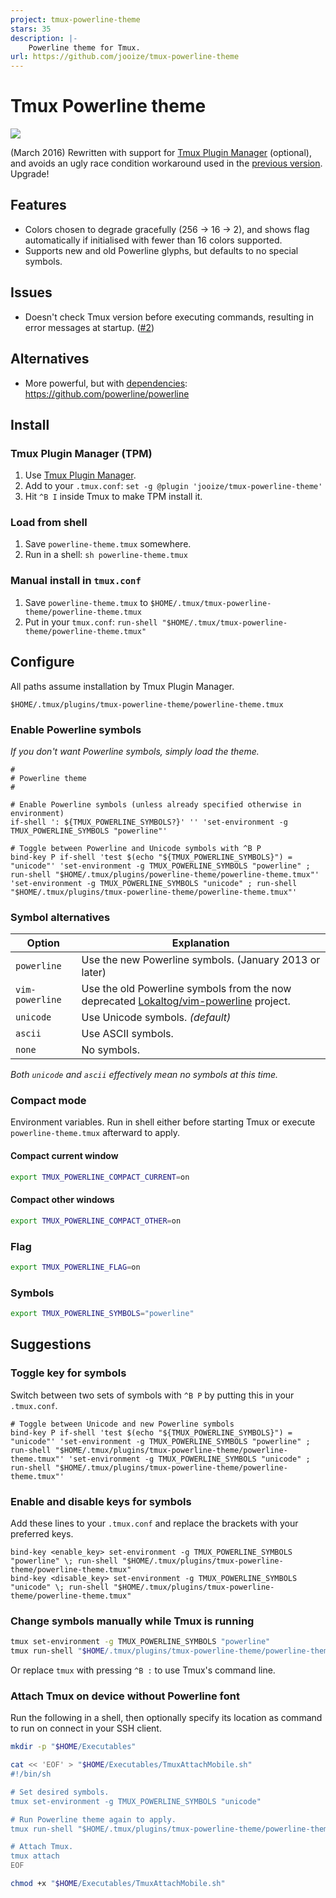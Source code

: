```yaml
---
project: tmux-powerline-theme
stars: 35
description: |-
    Powerline theme for Tmux.
url: https://github.com/jooize/tmux-powerline-theme
---
```


Tmux Powerline theme
====================

![](https://i.imgur.com/oqLvFf7.gif)

(March 2016) Rewritten with support for [Tmux Plugin Manager](https://github.com/tmux-plugins/tpm) (optional), and avoids an ugly race condition workaround used in the [previous version](https://github.com/jooize/tmux-powerline-theme/tree/native). Upgrade!

## Features

- Colors chosen to degrade gracefully (256 → 16 → 2), and shows flag automatically if initialised with fewer than 16 colors supported.
- Supports new and old Powerline glyphs, but defaults to no special symbols.

## Issues

- Doesn't check Tmux version before executing commands, resulting in error messages at startup. ([#2](https://github.com/jooize/tmux-powerline-theme/issues/2))

## Alternatives

- More powerful, but with [dependencies](https://powerline.readthedocs.io/en/latest/installation.html): https://github.com/powerline/powerline

## Install

### Tmux Plugin Manager (TPM)

1. Use [Tmux Plugin Manager](https://github.com/tmux-plugins/tpm).
2. Add to your `.tmux.conf`: `set -g @plugin 'jooize/tmux-powerline-theme'`
3. Hit `^B I` inside Tmux to make TPM install it.

### Load from shell

1. Save `powerline-theme.tmux` somewhere.
2. Run in a shell: `sh powerline-theme.tmux`

### Manual install in `tmux.conf`

1. Save `powerline-theme.tmux` to `$HOME/.tmux/tmux-powerline-theme/powerline-theme.tmux`
2. Put in your `tmux.conf`: `run-shell "$HOME/.tmux/tmux-powerline-theme/powerline-theme.tmux"`

## Configure

All paths assume installation by Tmux Plugin Manager.

    $HOME/.tmux/plugins/tmux-powerline-theme/powerline-theme.tmux

### Enable Powerline symbols

*If you don't want Powerline symbols, simply load the theme.*

```tmux
#
# Powerline theme
#

# Enable Powerline symbols (unless already specified otherwise in environment)
if-shell ': ${TMUX_POWERLINE_SYMBOLS?}' '' 'set-environment -g TMUX_POWERLINE_SYMBOLS "powerline"'

# Toggle between Powerline and Unicode symbols with ^B P
bind-key P if-shell 'test $(echo "${TMUX_POWERLINE_SYMBOLS}") = "unicode"' 'set-environment -g TMUX_POWERLINE_SYMBOLS "powerline" ; run-shell "$HOME/.tmux/plugins/powerline-theme/powerline-theme.tmux"' 'set-environment -g TMUX_POWERLINE_SYMBOLS "unicode" ; run-shell "$HOME/.tmux/plugins/tmux-powerline-theme/powerline-theme.tmux"'
```

### Symbol alternatives

| Option          | Explanation
| --------------- | -----------
| `powerline`     | Use the new Powerline symbols. (January 2013 or later)
| `vim-powerline` | Use the old Powerline symbols from the now deprecated [Lokaltog/vim-powerline](https://github.com/Lokaltog/vim-powerline) project.
| `unicode`       | Use Unicode symbols. *(default)*
| `ascii`         | Use ASCII symbols.
| `none`          | No symbols.

*Both `unicode` and `ascii` effectively mean no symbols at this time.*

### Compact mode

Environment variables. Run in shell either before starting Tmux or execute `powerline-theme.tmux` afterward to apply.

#### Compact current window

```sh
export TMUX_POWERLINE_COMPACT_CURRENT=on
```

#### Compact other windows

```sh
export TMUX_POWERLINE_COMPACT_OTHER=on
```

### Flag

```sh
export TMUX_POWERLINE_FLAG=on
```

### Symbols

```sh
export TMUX_POWERLINE_SYMBOLS="powerline"
```

## Suggestions

### Toggle key for symbols

Switch between two sets of symbols with `^B P` by putting this in your `.tmux.conf`.

```tmux
# Toggle between Unicode and new Powerline symbols
bind-key P if-shell 'test $(echo "${TMUX_POWERLINE_SYMBOLS}") = "unicode"' 'set-environment -g TMUX_POWERLINE_SYMBOLS "powerline" ; run-shell "$HOME/.tmux/plugins/tmux-powerline-theme/powerline-theme.tmux"' 'set-environment -g TMUX_POWERLINE_SYMBOLS "unicode" ; run-shell "$HOME/.tmux/plugins/tmux-powerline-theme/powerline-theme.tmux"'
```

### Enable and disable keys for symbols

Add these lines to your `.tmux.conf` and replace the brackets with your preferred keys.

```tmux
bind-key <enable_key> set-environment -g TMUX_POWERLINE_SYMBOLS "powerline" \; run-shell "$HOME/.tmux/plugins/tmux-powerline-theme/powerline-theme.tmux"
bind-key <disable_key> set-environment -g TMUX_POWERLINE_SYMBOLS "unicode" \; run-shell "$HOME/.tmux/plugins/tmux-powerline-theme/powerline-theme.tmux"
```

### Change symbols manually while Tmux is running

```sh
tmux set-environment -g TMUX_POWERLINE_SYMBOLS "powerline"
tmux run-shell "$HOME/.tmux/plugins/tmux-powerline-theme/powerline-theme.tmux"
```

Or replace `tmux` with pressing `^B :` to use Tmux's command line.

### Attach Tmux on device without Powerline font

Run the following in a shell, then optionally specify its location as command to run on connect in your SSH client.

```sh
mkdir -p "$HOME/Executables"

cat << 'EOF' > "$HOME/Executables/TmuxAttachMobile.sh"
#!/bin/sh

# Set desired symbols.
tmux set-environment -g TMUX_POWERLINE_SYMBOLS "unicode"

# Run Powerline theme again to apply.
tmux run-shell "$HOME/.tmux/plugins/tmux-powerline-theme/powerline-theme.tmux"

# Attach Tmux.
tmux attach
EOF

chmod +x "$HOME/Executables/TmuxAttachMobile.sh"
```

